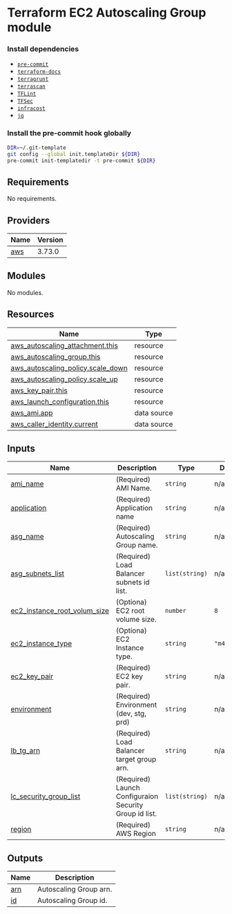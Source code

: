 # Terraform EC2 Autoscaling Group module

### Install dependencies

<!-- markdownlint-disable no-inline-html -->

* [`pre-commit`](https://pre-commit.com/#install)
* [`terraform-docs`](https://github.com/terraform-docs/terraform-docs)
* [`terragrunt`](https://terragrunt.gruntwork.io/docs/getting-started/install/)
* [`terrascan`](https://github.com/accurics/terrascan)
* [`TFLint`](https://github.com/terraform-linters/tflint)
* [`TFSec`](https://github.com/liamg/tfsec)
* [`infracost`](https://github.com/infracost/infracost)
* [`jq`](https://github.com/stedolan/jq)

### Install the pre-commit hook globally

```bash
DIR=~/.git-template
git config --global init.templateDir ${DIR}
pre-commit init-templatedir -t pre-commit ${DIR}
```

<!-- BEGINNING OF PRE-COMMIT-TERRAFORM DOCS HOOK -->
## Requirements

No requirements.

## Providers

| Name | Version |
|------|---------|
| <a name="provider_aws"></a> [aws](#provider\_aws) | 3.73.0 |

## Modules

No modules.

## Resources

| Name | Type |
|------|------|
| [aws_autoscaling_attachment.this](https://registry.terraform.io/providers/hashicorp/aws/latest/docs/resources/autoscaling_attachment) | resource |
| [aws_autoscaling_group.this](https://registry.terraform.io/providers/hashicorp/aws/latest/docs/resources/autoscaling_group) | resource |
| [aws_autoscaling_policy.scale_down](https://registry.terraform.io/providers/hashicorp/aws/latest/docs/resources/autoscaling_policy) | resource |
| [aws_autoscaling_policy.scale_up](https://registry.terraform.io/providers/hashicorp/aws/latest/docs/resources/autoscaling_policy) | resource |
| [aws_key_pair.this](https://registry.terraform.io/providers/hashicorp/aws/latest/docs/resources/key_pair) | resource |
| [aws_launch_configuration.this](https://registry.terraform.io/providers/hashicorp/aws/latest/docs/resources/launch_configuration) | resource |
| [aws_ami.app](https://registry.terraform.io/providers/hashicorp/aws/latest/docs/data-sources/ami) | data source |
| [aws_caller_identity.current](https://registry.terraform.io/providers/hashicorp/aws/latest/docs/data-sources/caller_identity) | data source |

## Inputs

| Name | Description | Type | Default | Required |
|------|-------------|------|---------|:--------:|
| <a name="input_ami_name"></a> [ami\_name](#input\_ami\_name) | (Required) AMI Name. | `string` | n/a | yes |
| <a name="input_application"></a> [application](#input\_application) | (Required) Application name | `string` | n/a | yes |
| <a name="input_asg_name"></a> [asg\_name](#input\_asg\_name) | (Required) Autoscaling Group name. | `string` | n/a | yes |
| <a name="input_asg_subnets_list"></a> [asg\_subnets\_list](#input\_asg\_subnets\_list) | (Required) Load Balancer subnets id list. | `list(string)` | n/a | yes |
| <a name="input_ec2_instance_root_volum_size"></a> [ec2\_instance\_root\_volum\_size](#input\_ec2\_instance\_root\_volum\_size) | (Optiona) EC2 root volume size. | `number` | `8` | no |
| <a name="input_ec2_instance_type"></a> [ec2\_instance\_type](#input\_ec2\_instance\_type) | (Optiona) EC2 Instance type. | `string` | `"m4.large"` | no |
| <a name="input_ec2_key_pair"></a> [ec2\_key\_pair](#input\_ec2\_key\_pair) | (Required) EC2 key pair. | `string` | n/a | yes |
| <a name="input_environment"></a> [environment](#input\_environment) | (Required) Environment (dev, stg, prd) | `string` | n/a | yes |
| <a name="input_lb_tg_arn"></a> [lb\_tg\_arn](#input\_lb\_tg\_arn) | (Required) Load Balancer target group arn. | `string` | n/a | yes |
| <a name="input_lc_security_group_list"></a> [lc\_security\_group\_list](#input\_lc\_security\_group\_list) | (Required) Launch Configuraion Security Group id list. | `list(string)` | n/a | yes |
| <a name="input_region"></a> [region](#input\_region) | (Required) AWS Region | `string` | n/a | yes |

## Outputs

| Name | Description |
|------|-------------|
| <a name="output_arn"></a> [arn](#output\_arn) | Autoscaling Group arn. |
| <a name="output_id"></a> [id](#output\_id) | Autoscaling Group id. |
<!-- END OF PRE-COMMIT-TERRAFORM DOCS HOOK -->
